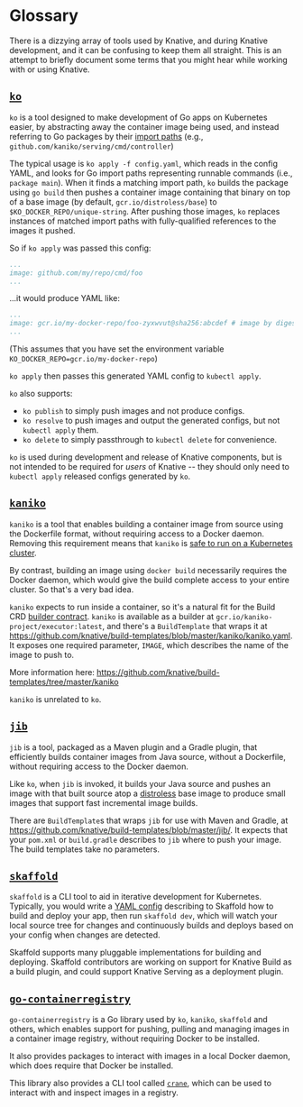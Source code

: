 # Glossary

There is a dizzying array of tools used by Knative, and during Knative
development, and it can be confusing to keep them all straight. This is an
attempt to briefly document some terms that you might hear while working with
or using Knative.

## [`ko`](https://github.com/google/go-containerregistry/tree/master/cmd/ko)

`ko` is a tool designed to make development of Go apps on Kubernetes easier, by
abstracting away the container image being used, and instead referring to Go
packages by their [import paths](https://golang.org/doc/code.html#ImportPaths)
(e.g., `github.com/kaniko/serving/cmd/controller`)

The typical usage is `ko apply -f config.yaml`, which reads in the config YAML,
and looks for Go import paths representing runnable commands (i.e., `package
main`). When it finds a matching import path, `ko` builds the package using `go
build` then pushes a container image containing that binary on top of a base
image (by default, `gcr.io/distroless/base`) to
`$KO_DOCKER_REPO/unique-string`. After pushing those images, `ko` replaces
instances of matched import paths with fully-qualified references to the images
it pushed.

So if `ko apply` was passed this config:

```yaml
...
image: github.com/my/repo/cmd/foo
...
```

...it would produce YAML like:

```yaml
...
image: gcr.io/my-docker-repo/foo-zyxwvut@sha256:abcdef # image by digest
...
```

(This assumes that you have set the environment variable
`KO_DOCKER_REPO=gcr.io/my-docker-repo`)

`ko apply` then passes this generated YAML config to `kubectl apply`.

`ko` also supports:
* `ko publish` to simply push images and not produce configs.
* `ko resolve` to push images and output the generated configs, but not
`kubectl apply` them.
* `ko delete` to simply passthrough to `kubectl delete` for convenience.

`ko` is used during development and release of Knative components, but is not
intended to be required for _users_ of Knative -- they should only need to
`kubectl apply` released configs generated by `ko`.

## [`kaniko`](https://github.com/GoogleContainerTools/kaniko)

`kaniko` is a tool that enables building a container image from source using
the Dockerfile format, without requiring access to a Docker daemon. Removing
this requirement means that `kaniko` is [safe to run on a Kubernetes
cluster](https://github.com/kubernetes/kubernetes/issues/1806).

By contrast, building an image using `docker build` necessarily requires the
Docker daemon, which would give the build complete access to your entire
cluster. So that's a very bad idea.

`kaniko` expects to run inside a container, so it's a natural fit for the Build
CRD [builder contract](...). `kaniko` is available as a builder at
`gcr.io/kaniko-project/executor:latest`, and there's a `BuildTemplate` that
wraps it at
https://github.com/knative/build-templates/blob/master/kaniko/kaniko.yaml. It
exposes one required parameter, `IMAGE`, which describes the name of the image
to push to.

More information here:
https://github.com/knative/build-templates/tree/master/kaniko

`kaniko` is unrelated to `ko`.

## [`jib`](https://github.com/GoogleContainerTools/jib)

`jib` is a tool, packaged as a Maven plugin and a Gradle plugin, that
efficiently builds container images from Java source, without a Dockerfile,
without requiring access to the Docker daemon.

Like `ko`, when `jib` is invoked, it builds your Java source and pushes an
image with that built source atop a
[distroless](https://github.com/GoogleContainerTools/distroless) base image to
produce small images that support fast incremental image builds.

There are `BuildTemplate`s that wraps `jib` for use with Maven and Gradle, at
https://github.com/knative/build-templates/blob/master/jib/. It expects that
your `pom.xml` or `build.gradle` describes to `jib` where to push your image.
The build templates take no parameters.

## [`skaffold`](https://github.com/GoogleContainerTools/skaffold)

`skaffold` is a CLI tool to aid in iterative development for Kubernetes.
Typically, you would write a [YAML
config](https://github.com/GoogleContainerTools/skaffold/blob/master/examples/annotated-skaffold.yaml)
describing to Skaffold how to build and deploy your app, then run `skaffold
dev`, which will watch your local source tree for changes and continuously
builds and deploys based on your config when changes are detected.

Skaffold supports many pluggable implementations for building and deploying.
Skaffold contributors are working on support for Knative Build as a build
plugin, and could support Knative Serving as a deployment plugin.

## [`go-containerregistry`](https://github.com/google/go-containerregistry/)

`go-containerregistry` is a Go library used by `ko`, `kaniko`, `skaffold` and
others, which enables support for pushing, pulling and managing images in a
container image registry, without requiring Docker to be installed.

It also provides packages to interact with images in a local Docker daemon,
which does require that Docker be installed.

This library also provides a CLI tool called
[`crane`](https://github.com/google/go-containerregistry/blob/master/cmd/crane/doc/crane.md),
which can be used to interact with and inspect images in a registry.
